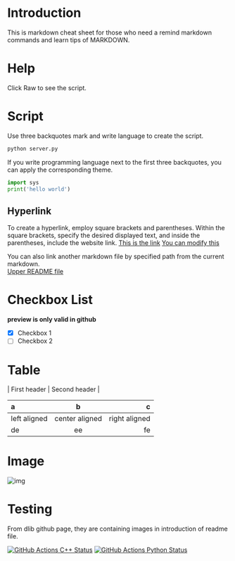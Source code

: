 # Introduction

This is markdown cheat sheet for those who need a remind markdown commands and learn tips of MARKDOWN.
# Help

Click Raw to see the script.
# Script

Use three backquotes mark and write language to create the script. 
```bash
python server.py
```
If you write programming language next to the first three backquotes, you can apply the corresponding theme. 
```python
import sys
print('hello world')
```
## Hyperlink

To create a hyperlink, employ square brackets and parentheses. Within the square brackets, specify the desired displayed text, and inside the parentheses, include the website link.
[This is the link](https://www.youtube.com)
[You can modify this](https://www.google.com.au/)

You can also link another markdown file by specified path from the current markdown.  
[Upper README file](../README.md)


# Checkbox List

**preview is only valid in github**

- [x] Checkbox 1
- [ ] Checkbox 2

# Table

| First header | Second header |

|a|b|c|
|:-|:-:|-:|
|left aligned|center aligned|right aligned|
|de|ee|fe|

# Image
![img](1.jpeg)


# Testing
From dlib github page, they are containing images in introduction of readme file.

[![GitHub Actions C++ Status](https://github.com/davisking/dlib/actions/workflows/build_cpp.yml/badge.svg)](https://github.com/davisking/dlib/actions/workflows/build_cpp.yml) [![GitHub Actions Python Status](https://github.com/davisking/dlib/actions/workflows/build_python.yml/badge.svg)](https://github.com/davisking/dlib/actions/workflows/build_python.yml)